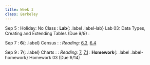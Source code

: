 ```yaml
---
title: Week 3
class: Berkeley
---
```


Sep 5
: Holiday: No Class
: **Lab**{: .label .label-lab} Lab 03: Data Types, Creating and Extending Tables (Due 9/9)
  : <!--[Lab 03 Worksheet](#)-->

Sep 7
: **6**{: .label} Census
  : <!--[Slides](#) &#8226; [Demos](#) &#8226; [Video](#)-->
: *Reading:* [6.3](https://inferentialthinking.com/chapters/06/3/Example_Population_Trends.html), [6.4](https://inferentialthinking.com/chapters/06/4/Example_Sex_Ratios.html)

Sep 9
: **7**{: .label} Charts
  : <!--[Slides](#) &#8226; [Demos](#) &#8226; [Video](#)-->
: *Reading:* [7](https://inferentialthinking.com/chapters/07/Visualization.html), [7.1](https://inferentialthinking.com/chapters/07/1/Visualizing_Categorical_Distributions.html)
: **Homework**{: .label .label-homework} Homework 03 (Due 9/14)
